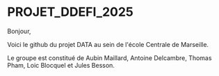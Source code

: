 # PROJET_DDEFI_2025

Bonjour, 

Voici le github du projet DATA au sein de l'école Centrale de Marseille. 

Le groupe est constitué de Aubin Maillard, Antoine Delcambre, Thomas Pham, Loic Blocquel et Jules Besson.

